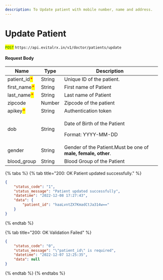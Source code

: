 ```yaml
---
description: To Update patient with mobile number, name and address.
---
```


# Update Patient

<mark style="color:green;">`POST`</mark> `https://api.evitalrx.in/v1/doctor/patients/update`

#### Request Body

| Name                                          | Type   | Description                                                   |
| --------------------------------------------- | ------ | ------------------------------------------------------------- |
| patient\_id<mark style="color:red;">\*</mark> | String | Unique ID of the patient.                                     |
| first\_name<mark style="color:red;">\*</mark> | String | First name of Patient                                         |
| last\_name<mark style="color:red;">\*</mark>  | String | Last name of Patient                                          |
| zipcode                                       | Number | Zipcode of the patient                                        |
| apikey<mark style="color:red;">\*</mark>      | String | Authentication token                                          |
| dob                                           | String | <p>Date of Birth of the Patient </p><p>Format: YYYY-MM-DD</p> |
| gender                                        | String | Gender of the Patient.Must be one of **male, female, other**. |
| blood\_group                                  | String | Blood Group of the Patient                                    |

{% tabs %}
{% tab title="200: OK Patient updated successfully." %}
```json
{
    "status_code": "1",
    "status_message": "Patient updated successfully",
    "datetime": "2022-12-08 17:27:43",
    "data": {
        "patient_id": "haaLvntZX7KmadCtJa314w=="
    }
}
```
{% endtab %}

{% tab title="200: OK Validation Failed" %}
```json
{
    "status_code": "0",
    "status_message": "\"patient_id\" is required",
    "datetime": "2022-12-07 12:25:35",
    "data": null
}
```
{% endtab %}
{% endtabs %}
